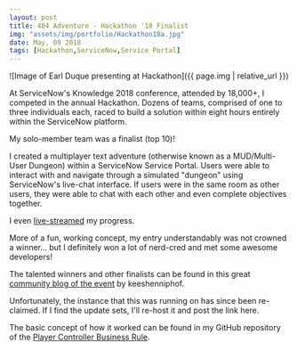 ```yaml
---
layout: post
title: 404 Adventure - Hackathon '18 Finalist
img: "assets/img/portfolio/Hackathon18a.jpg"
date: May, 09 2018
tags: [Hackathon,ServiceNow,Service Portal]
---
```


![Image of Earl Duque presenting at Hackathon]({{ page.img | relative_url }})

At ServiceNow's Knowledge 2018 conference, attended by 18,000+, I competed in the annual Hackathon.<!--endexcerpt--> Dozens of teams, comprised of one to three individuals each, raced to build a solution within eight hours entirely within the ServiceNow platform.

My solo-member team was a finalist (top 10)!

I created a multiplayer text adventure (otherwise known as a MUD/Multi-User Dungeon) within a ServiceNow Service Portal. Users were able to interact with and navigate through a simulated "dungeon" using ServiceNow's live-chat interface. If users were in the same room as other users, they were able to chat with each other and even complete objectives together.

I even [live-streamed](https://www.youtube.com/watch?v=8DiJTh-x-IY) my progress.

More of a fun, working concept, my entry understandably was not crowned a winner... but I definitely won a lot of nerd-cred and met some awesome developers!

The talented winners and other finalists can be found in this great [community blog of the event](https://community.servicenow.com/community?id=community_blog&sys_id=2213cba6dbbd13002b6dfb651f9619b1) by keeshenniphof.

Unfortunately, the instance that this was running on has since been re-claimed. If I find the update sets, I'll re-host it and post the link here.

The basic concept of how it worked can be found in my GitHub repository of the [Player Controller Business Rule](https://github.com/earlduque/SN-404-ADV/blob/master/Hackathon/404%20Player%20Controller.js).